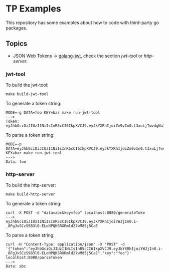 # TP Examples

This repository has some examples about how to code with third-party go packages.

## Topics

- JSON Web Tokens -> [golang-jwt](https://github.com/golang-jwt/jwt), check the section *jwt-tool* or *http-server*.

### jwt-tool

To build the jwt-tool:
```
make build-jwt-tool
```
To generate a token string:
```
MODE=-g DATA=foo KEY=bar make run-jwt-tool
--->
Token: eyJhbGciOiJIUzI1NiIsInR5cCI6IkpXVCJ9.eyJkYXRhIjoiZm9vIn0.t3xuLjTwvdgNaliBdCd_h04CH5mqc7dx4kObDJWTZN8
```
To parse a token string:
```
MODE=-p DATA=eyJhbGciOiJIUzI1NiIsInR5cCI6IkpXVCJ9.eyJkYXRhIjoiZm9vIn0.t3xuLjTwvdgNaliBdCd_h04CH5mqc7dx4kObDJWTZN8 KEY=bar make run-jwt-tool
--->
Data: foo
```

### http-server

To build the http-server:
```
make build-http-server
```
To generate a token string:
```
curl -X POST -d "data=abc&key=foo" localhost:8080/generateToke
--->
eyJhbGciOiJIUzI1NiIsInR5cCI6IkpXVCJ9.eyJkYXRhIjoiYWJjIn0.i-_8FgJvSCzS9B3l0-ELoNPQKSRXRmld27wM85j5CaE
```
To parse a token string:
```
curl -H "Content-Type: application/json" -X "POST" -d '{"token":"eyJhbGciOiJIUzI1NiIsInR5cCI6IkpXVCJ9.eyJkYXRhIjoiYWJjIn0.i-_8FgJvSCzS9B3l0-ELoNPQKSRXRmld27wM85j5CaE","key":"foo"}' localhost:8080/parseToken
--->
Data: abc
```